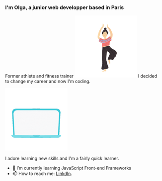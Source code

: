 ### I'm Olga, a junior web developper based in Paris

Former athlete and fitness trainer ![Yoga exercices](https://raw.githubusercontent.com/OlgaSpirkina/mindfulness/main/src/assets/yoga.gif) I decided to change my career and now I'm coding.

![Coding](https://raw.githubusercontent.com/OlgaSpirkina/mindfulness/main/src/assets/coding.gif)

I adore learning new skills and I'm a fairly quick learner.

- 🌱 I’m currently learning JavaScript Front-end Frameworks
- 📫 How to reach me: [LinkdIn](https://www.linkedin.com/in/olga-spirkina/).
